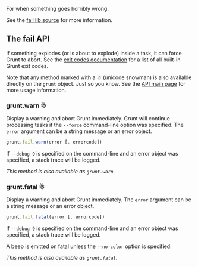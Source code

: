 For when something goes horribly wrong.

See the [fail lib source](https://github.com/gruntjs/grunt/blob/master/lib/grunt/fail.js) for more information.

## The fail API

If something explodes (or is about to explode) inside a task, it can force Grunt to abort. See the [exit codes documentation](Exit-Codes) for a list of all built-in Grunt exit codes.

Note that any method marked with a ☃ (unicode snowman) is also available directly on the `grunt` object. Just so you know. See the [API main page](grunt) for more usage information.

### grunt.warn ☃
Display a warning and abort Grunt immediately. Grunt will continue processing tasks if the `--force` command-line option was specified. The `error` argument can be a string message or an error object.

```javascript
grunt.fail.warn(error [, errorcode])
```

If `--debug 9` is specified on the command-line and an error object was specified, a stack trace will be logged.

_This method is also available as `grunt.warn`._

### grunt.fatal ☃
Display a warning and abort Grunt immediately. The `error` argument can be a string message or an error object.

```javascript
grunt.fail.fatal(error [, errorcode])
```

If `--debug 9` is specified on the command-line and an error object was specified, a stack trace will be logged.

A beep is emitted on fatal unless the `--no-color` option is specified.

_This method is also available as `grunt.fatal`._

